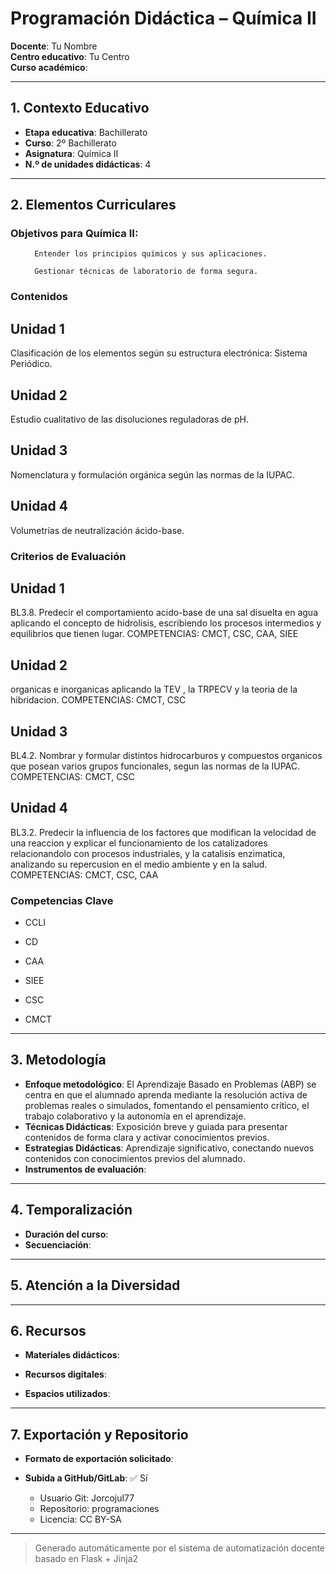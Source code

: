 # Programación Didáctica – Química II

**Docente**: Tu Nombre  
**Centro educativo**: Tu Centro  
**Curso académico**:   

---

## 1. Contexto Educativo

- **Etapa educativa**: Bachillerato
- **Curso**: 2º Bachillerato
- **Asignatura**: Química II
- **N.º de unidades didácticas**: 4

---
## 2. Elementos Curriculares

<h3>Objetivos para Química II:</h3>


  <ul>
    
      Entender los principios químicos y sus aplicaciones.
    
      Gestionar técnicas de laboratorio de forma segura.
    
  </ul>


### Contenidos

## Unidad 1
Clasificación de los elementos según su estructura electrónica: Sistema Periódico.

## Unidad 2
Estudio cualitativo de las disoluciones reguladoras de pH.

## Unidad 3
Nomenclatura y formulación orgánica según las normas de la IUPAC.

## Unidad 4
Volumetrías de neutralización ácido-base.


### Criterios de Evaluación

## Unidad 1
BL3.8. Predecir el comportamiento acido-base de una sal disuelta en agua aplicando el concepto de
hidrolisis, escribiendo los procesos intermedios y equilibrios que tienen lugar.
COMPETENCIAS: CMCT, CSC, CAA, SIEE

## Unidad 2
organicas e inorganicas aplicando la TEV , la TRPECV y la teoria de la hibridacion.
COMPETENCIAS: CMCT, CSC

## Unidad 3
BL4.2. Nombrar y formular distintos hidrocarburos y compuestos organicos que posean varios grupos
funcionales, segun las normas de la IUPAC.
COMPETENCIAS: CMCT, CSC

## Unidad 4
BL3.2. Predecir la influencia de los factores que modifican la velocidad de una reaccion y explicar el
funcionamiento de los catalizadores relacionandolo con procesos industriales, y la catalisis enzimatica,
analizando su repercusion en el medio ambiente y en la salud.
COMPETENCIAS: CMCT, CSC, CAA


### Competencias Clave


- CCLI

- CD

- CAA

- SIEE

- CSC

- CMCT



---

## 3. Metodología

- **Enfoque metodológico**: El Aprendizaje Basado en Problemas (ABP) se centra en que el alumnado aprenda mediante la resolución activa de problemas reales o simulados, fomentando el pensamiento crítico, el trabajo colaborativo y la autonomía en el aprendizaje.
- **Técnicas Didácticas**: Exposición breve y guiada para presentar contenidos de forma clara y activar conocimientos previos.
- **Estrategias Didácticas**: Aprendizaje significativo, conectando nuevos contenidos con conocimientos previos del alumnado.
- **Instrumentos de evaluación**: 

---

## 4. Temporalización

- **Duración del curso**: 
- **Secuenciación**:  
  

---

## 5. Atención a la Diversidad



---

## 6. Recursos

- **Materiales didácticos**:  
  
- **Recursos digitales**:  
  
- **Espacios utilizados**: 

---

## 7. Exportación y Repositorio

- **Formato de exportación solicitado**: 
- **Subida a GitHub/GitLab**: ✅ Sí

  - Usuario Git: Jorcojul77
  - Repositorio: programaciones
  - Licencia: CC BY-SA


---

> Generado automáticamente por el sistema de automatización docente basado en Flask + Jinja2